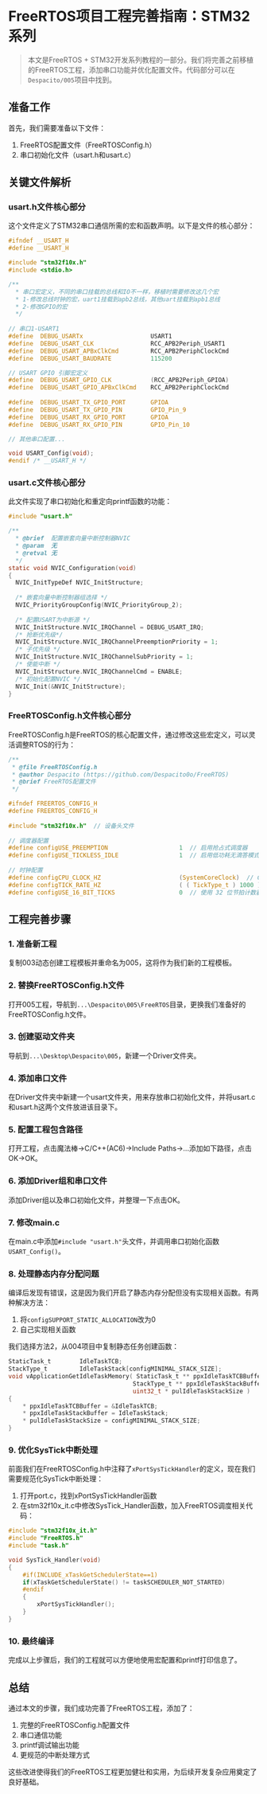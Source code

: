 # FreeRTOS项目工程完善指南：STM32系列

> 本文是FreeRTOS + STM32开发系列教程的一部分。我们将完善之前移植的FreeRTOS工程，添加串口功能并优化配置文件。代码部分可以在`Despacito/005`项目中找到。

## 准备工作

首先，我们需要准备以下文件：
1. FreeRTOS配置文件（FreeRTOSConfig.h）
2. 串口初始化文件（usart.h和usart.c）

## 关键文件解析

### usart.h文件核心部分

这个文件定义了STM32串口通信所需的宏和函数声明。以下是文件的核心部分：

```c
#ifndef __USART_H
#define	__USART_H

#include "stm32f10x.h"
#include <stdio.h>

/** 
  * 串口宏定义，不同的串口挂载的总线和IO不一样，移植时需要修改这几个宏
  * 1-修改总线时钟的宏，uart1挂载到apb2总线，其他uart挂载到apb1总线
  * 2-修改GPIO的宏
  */
	
// 串口1-USART1
#define  DEBUG_USARTx                   USART1
#define  DEBUG_USART_CLK                RCC_APB2Periph_USART1
#define  DEBUG_USART_APBxClkCmd         RCC_APB2PeriphClockCmd
#define  DEBUG_USART_BAUDRATE           115200

// USART GPIO 引脚宏定义
#define  DEBUG_USART_GPIO_CLK           (RCC_APB2Periph_GPIOA)
#define  DEBUG_USART_GPIO_APBxClkCmd    RCC_APB2PeriphClockCmd
    
#define  DEBUG_USART_TX_GPIO_PORT       GPIOA   
#define  DEBUG_USART_TX_GPIO_PIN        GPIO_Pin_9
#define  DEBUG_USART_RX_GPIO_PORT       GPIOA
#define  DEBUG_USART_RX_GPIO_PIN        GPIO_Pin_10

// 其他串口配置...

void USART_Config(void);
#endif /* __USART_H */
```

### usart.c文件核心部分

此文件实现了串口初始化和重定向printf函数的功能：

```c
#include "usart.h"

/**
  * @brief  配置嵌套向量中断控制器NVIC
  * @param  无
  * @retval 无
  */
static void NVIC_Configuration(void)
{
  NVIC_InitTypeDef NVIC_InitStructure;
  
  /* 嵌套向量中断控制器组选择 */
  NVIC_PriorityGroupConfig(NVIC_PriorityGroup_2);
  
  /* 配置USART为中断源 */
  NVIC_InitStructure.NVIC_IRQChannel = DEBUG_USART_IRQ;
  /* 抢断优先级*/
  NVIC_InitStructure.NVIC_IRQChannelPreemptionPriority = 1;
  /* 子优先级 */
  NVIC_InitStructure.NVIC_IRQChannelSubPriority = 1;
  /* 使能中断 */
  NVIC_InitStructure.NVIC_IRQChannelCmd = ENABLE;
  /* 初始化配置NVIC */
  NVIC_Init(&NVIC_InitStructure);
}
```

### FreeRTOSConfig.h文件核心部分

FreeRTOSConfig.h是FreeRTOS的核心配置文件，通过修改这些宏定义，可以灵活调整RTOS的行为：

```c
/**
 * @file FreeRTOSConfig.h
 * @author Despacito (https://github.com/Despacito0o/FreeRTOS)
 * @brief FreeRTOS配置文件
 */

#ifndef FREERTOS_CONFIG_H
#define FREERTOS_CONFIG_H
 
#include "stm32f10x.h"  // 设备头文件
 
// 调度器配置
#define configUSE_PREEMPTION                    1  // 启用抢占式调度器
#define configUSE_TICKLESS_IDLE                 1  // 启用低功耗无滴答模式
 
// 时钟配置
#define configCPU_CLOCK_HZ                      (SystemCoreClock)  // CPU 时钟频率
#define configTICK_RATE_HZ                      ( ( TickType_t ) 1000 )  // 系统节拍频率
#define configUSE_16_BIT_TICKS                  0  // 使用 32 位节拍计数器
```

## 工程完善步骤

### 1. 准备新工程

复制003动态创建工程模板并重命名为005，这将作为我们新的工程模板。

### 2. 替换FreeRTOSConfig.h文件

打开005工程，导航到`...\Despacito\005\FreeRTOS`目录，更换我们准备好的FreeRTOSConfig.h文件。

### 3. 创建驱动文件夹

导航到`...\Desktop\Despacito\005`，新建一个Driver文件夹。

### 4. 添加串口文件

在Driver文件夹中新建一个usart文件夹，用来存放串口初始化文件，并将usart.c和usart.h这两个文件放进该目录下。

### 5. 配置工程包含路径

打开工程，点击魔法棒->C/C++(AC6)->Include Paths->...添加如下路径，点击OK->OK。

### 6. 添加Driver组和串口文件

添加Driver组以及串口初始化文件，并整理一下点击OK。

### 7. 修改main.c

在main.c中添加`#include "usart.h"`头文件，并调用串口初始化函数`USART_Config()`。

### 8. 处理静态内存分配问题

编译后发现有错误，这是因为我们开启了静态内存分配但没有实现相关函数。有两种解决方法：
1. 将`configSUPPORT_STATIC_ALLOCATION`改为0
2. 自己实现相关函数

我们选择方法2，从004项目中复制静态任务创建函数：

```c
StaticTask_t        IdleTaskTCB;
StackType_t         IdleTaskStack[configMINIMAL_STACK_SIZE];
void vApplicationGetIdleTaskMemory( StaticTask_t ** ppxIdleTaskTCBBuffer,
                                   StackType_t ** ppxIdleTaskStackBuffer,
                                   uint32_t * pulIdleTaskStackSize )
{
    * ppxIdleTaskTCBBuffer = &IdleTaskTCB;
    * ppxIdleTaskStackBuffer = IdleTaskStack;
    * pulIdleTaskStackSize = configMINIMAL_STACK_SIZE;
}
```

### 9. 优化SysTick中断处理

前面我们在FreeRTOSConfig.h中注释了`xPortSysTickHandler`的定义，现在我们需要规范化SysTick中断处理：

1. 打开port.c，找到xPortSysTickHandler函数
2. 在stm32f10x_it.c中修改SysTick_Handler函数，加入FreeRTOS调度相关代码：

```c
#include "stm32f10x_it.h"
#include "FreeRTOS.h"
#include "task.h"

void SysTick_Handler(void)
{
    #if(INCLUDE_xTaskGetSchedulerState==1)
    if(xTaskGetSchedulerState() != taskSCHEDULER_NOT_STARTED)
    #endif
    {
        xPortSysTickHandler();
    }
}
```

### 10. 最终编译

完成以上步骤后，我们的工程就可以方便地使用宏配置和printf打印信息了。

## 总结

通过本文的步骤，我们成功完善了FreeRTOS工程，添加了：

1. 完整的FreeRTOSConfig.h配置文件
2. 串口通信功能
3. printf调试输出功能
4. 更规范的中断处理方式

这些改进使得我们的FreeRTOS工程更加健壮和实用，为后续开发复杂应用奠定了良好基础。 
